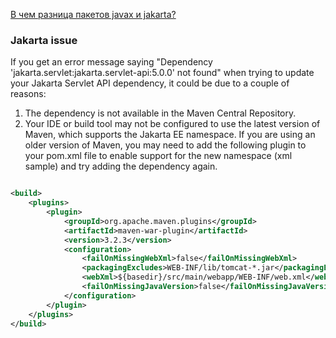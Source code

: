 [В чем разница пакетов javax и jakarta?](https://ru.stackoverflow.com/questions/1434938/В-чем-разница-пакетов-javax-и-jakarta)

### Jakarta issue

If you get an error message saying "Dependency 'jakarta.servlet:jakarta.servlet-api:5.0.0' not found" when trying to
update your Jakarta Servlet API dependency, it could be due to a couple of reasons:

1. The dependency is not available in the Maven Central Repository.
2. Your IDE or build tool may not be configured to use the latest version of Maven, which supports the Jakarta EE
   namespace. If you are using an older version of Maven, you may need to add the following plugin to your pom.xml file
   to enable support for the new namespace (xml sample) and try adding the dependency again.

```xml

<build>
    <plugins>
        <plugin>
            <groupId>org.apache.maven.plugins</groupId>
            <artifactId>maven-war-plugin</artifactId>
            <version>3.2.3</version>
            <configuration>
                <failOnMissingWebXml>false</failOnMissingWebXml>
                <packagingExcludes>WEB-INF/lib/tomcat-*.jar</packagingExcludes>
                <webXml>${basedir}/src/main/webapp/WEB-INF/web.xml</webXml>
                <failOnMissingJavaVersion>false</failOnMissingJavaVersion>
            </configuration>
        </plugin>
    </plugins>
</build>
```